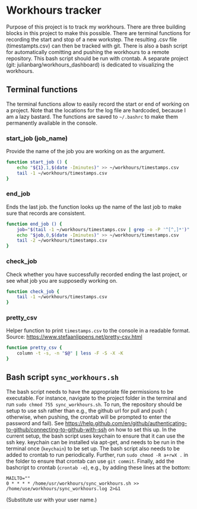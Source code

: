 # Workhours tracker

Purpose of this project is to track my workhours. There are three building
blocks in this project to make this possible. There are terminal functions
for recording the start and stop of a new workstep. The resulting .csv file
(timestampts.csv) can then be tracked with git. There is also a bash script
for automatically comitting and pushing the workhours to a remote repository.
This bash script should be run with crontab. A separate project (git: 
julianbarg/workhours_dashboard) is dedicated to visualizing the workhours.

## Terminal functions

The terminal functions allow to easily record the start or end of working
on a project. Note that the locations for the log file are hardcoded, 
because I am a lazy bastard. The functions are saved to `~/.bashrc` to
make them permanently available in the console.

### start_job (job_name)

Provide the name of the job you are working on as the argument.

```bash
function start_job () {
	echo "${1},1,$(date -Iminutes)" >> ~/workhours/timestamps.csv
	tail -1 ~/workhours/timestamps.csv
}
```

### end_job

Ends the last job. the function looks up the name of the last job to make 
sure that records are consistent.

```bash
function end_job () {
	job="$(tail -1 ~/workhours/timestamps.csv | grep -o -P '^[^,]*')"
	echo "$job,0,$(date -Iminutes)" >> ~/workhours/timestamps.csv
	tail -2 ~/workhours/timestamps.csv
}
```

### check_job

Check whether you have successfully recorded ending the last project, or see 
what job you are supposedly working on.

```bash
function check_job {
	tail -1 ~/workhours/timestamps.csv
}
```

### pretty_csv

Helper function to print `timestamps.csv` to the console in a readable 
format.
Source: https://www.stefaanlippens.net/pretty-csv.html 

```bash
function pretty_csv {
	column -t -s, -n "$@" | less -F -S -X -K
}
```

## Bash script `sync_workhours.sh`

The bash script needs to have the appropriate file permissions to be 
executable. For instance, navigate to the project folder in the terminal
and run `sudo chmod 755 sync_workhours.sh`. To run, the repository should 
be setup to use ssh rather than e.g., the github url for pull and push (
otherwise, when pushing, the crontab will be prompted to enter the password
and fail). See https://help.github.com/en/github/authenticating-to-github/connecting-to-github-with-ssh 
on how to set this up. In the current setup, the bash script uses keychain to 
ensure that it can use the ssh key. keychain can be installed via apt-get, and 
needs to be run in the terminal once (`keychain`) to be set up. The bash script 
also needs to be added to crontab to run periodically. Further, run `sudo chmod -R
 a+rwX .` in the folder to ensure that crontab can use `git commit`. 
 Finally, add the bashcript to crontab (`crontab -e`), e.g., by adding these 
 lines at the bottom:
 ```cron
 MAILTO=""
 0 * * * * /home/usr/workhours/sync_workhours.sh >> /home/use/workhours/sync_workhours.log 2>&1
 ```
 (Substitute usr with your user name.)